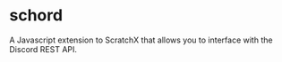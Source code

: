 # schord
A Javascript extension to ScratchX that allows you to interface with the Discord REST API.
